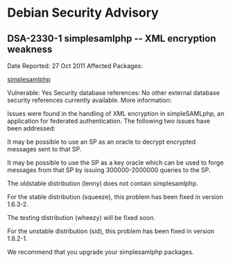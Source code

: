 
Debian Security Advisory
========================


DSA-2330-1 simplesamlphp -- XML encryption weakness
---------------------------------------------------



Date Reported:
27 Oct 2011
Affected Packages:

[simplesamlphp](https://packages.debian.org/src:simplesamlphp)

Vulnerable:
Yes
Security database references:
No other external database security references currently available.
More information:

Issues were found in the handling of XML encryption in simpleSAMLphp,
an application for federated authentication. The following two issues
have been addressed:


It may be possible to use an SP as an oracle to decrypt encrypted
messages sent to that SP.


It may be possible to use the SP as a key oracle which can be used
to forge messages from that SP by issuing 300000-2000000 queries to
the SP. 


The oldstable distribution (lenny) does not contain simplesamlphp.


For the stable distribution (squeeze), this problem has been fixed in
version 1.6.3-2.


The testing distribution (wheezy) will be fixed soon.


For the unstable distribution (sid), this problem has been fixed in
version 1.8.2-1.


We recommend that you upgrade your simplesamlphp packages.





